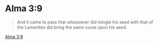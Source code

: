# Alma 3:9

> And it came to pass that whosoever did mingle his seed with that of the Lamanites did bring the same curse upon his seed.

[Alma 3:9](https://www.churchofjesuschrist.org/study/scriptures/bofm/alma/3?lang=eng&id=p9#p9)


